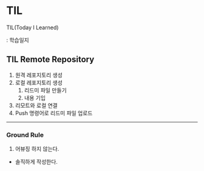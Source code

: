 # TIL

TIL(Today I Learned)

: 학습일지



## TIL Remote Repository

1. 원격 레포지토리 생성
2. 로컬 레포지토리 생성
   1. 리드미 파일 만들기
   2. 내용 기입
3. 리모트와 로컬 연결
4. Push 명령어로 리드미 파일 업로드



---
### Ground Rule

1. 어뷰징 하지 않는다.
  - 솔직하게 작성한다.

